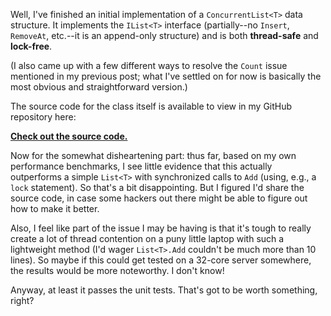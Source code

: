 Well, I've finished an initial implementation of a `ConcurrentList<T>` data structure. It implements the `IList<T>` interface (partially--no `Insert`, `RemoveAt`, etc.--it is an append-only structure) and is both **thread-safe** and **lock-free**.

(I also came up with a few different ways to resolve the `Count` issue mentioned in my previous post; what I've settled on for now is basically the most obvious and straightforward version.)

The source code for the class itself is available to view in my GitHub repository here:

[**Check out the source code.**](https://github.com/dtao/ConcurrentList)

Now for the somewhat disheartening part: thus far, based on my own performance benchmarks, I see little evidence that this actually outperforms a simple `List<T>` with synchronized calls to `Add` (using, e.g., a `lock` statement). So that's a bit disappointing. But I figured I'd share the source code, in case some hackers out there might be able to figure out how to make it better.

Also, I feel like part of the issue I may be having is that it's tough to really create a lot of thread contention on a puny little laptop with such a lightweight method (I'd wager `List<T>.Add` couldn't be much more than 10 lines). So maybe if this could get tested on a 32-core server somewhere, the results would be more noteworthy. I don't know!

Anyway, at least it passes the unit tests. That's got to be worth something, right?
